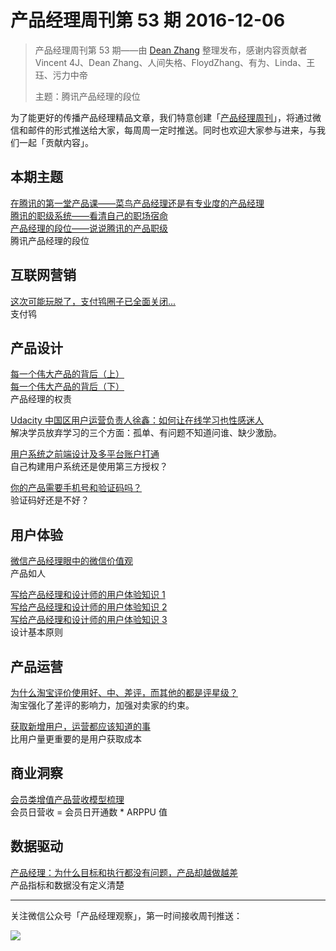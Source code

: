 # 产品经理周刊第 53 期 2016-12-06

> 产品经理周刊第 53 期——由 [Dean Zhang](http://pmweekly.com/contributors#dean) 整理发布，感谢内容贡献者 Vincent 4J、Dean Zhang、人间失格、FloydZhang、有为、Linda、王珏、污力中帝    
> 
> 主题：腾讯产品经理的段位

为了能更好的传播产品经理精品文章，我们特意创建「[产品经理周刊](http://pmweekly.com/)」，将通过微信和邮件的形式推送给大家，每周周一定时推送。同时也欢迎大家参与进来，与我们一起「贡献内容」。    

## 本期主题  

[在腾讯的第一堂产品课——菜鸟产品经理还是有专业度的产品经理](http://mp.weixin.qq.com/s?__biz=MjM5MjA4MjU4MQ==&mid=201017426&idx=1&sn=f34e020e5438c3618e1956cbbf2f100f&scene=21#wechat_redirect
)        
[腾讯的职级系统——看清自己的职场宿命](http://mp.weixin.qq.com/s?__biz=MjM5MjA4MjU4MQ==&mid=200790551&idx=1&sn=17cb243a839d12f19a997be4d2572537&scene=21#wechat_redirect
)       
[产品经理的段位——说说腾讯的产品职级](http://mp.weixin.qq.com/s?__biz=MjM5MjA4MjU4MQ==&mid=210851763&idx=1&sn=a830cf763d5e84d323f11c462878eed7&mpshare=1&scene=1&srcid=1201ThPFIess8Dkspsm1XYao#rd)       
腾讯产品经理的段位   

## 互联网营销 

[这次可能玩脱了，支付鸨圈子已全面关闭...](http://mp.weixin.qq.com/s?__biz=MzAwMTcyNDg0MQ==&mid=2653225868&idx=1&sn=d5f2609ed0530a94b4dae0aa560c0939&chksm=8104fb4ab673725cda5482c2e365ee543b6185b4c2c8bf8365546d82065bb322f66f40f2c1a6&mpshare=1&scene=1&srcid=1129G7wnUw9v5N4yaI9PkiYu#rd)        
支付鸨  

## 产品设计

[每一个伟大产品的背后（上）](http://www.woshipm.com/pmd/447782.html)     
[每一个伟大产品的背后（下）](http://www.woshipm.com/pmd/447816.html)     
产品经理的权责   

[Udacity 中国区用户运营负责人徐鑫：如何让在线学习也性感迷人](https://zhuanlan.zhihu.com/p/24045082)       
解决学员放弃学习的三个方面：孤单、有问题不知道问谁、缺少激励。   

[用户系统之前端设计及多平台账户打通](http://www.pmcaff.com/article/index/510288723050624?from=selection)  
自己构建用户系统还是使用第三方授权？   

[你的产品需要手机号和验证码吗？](https://zhuanlan.zhihu.com/p/23383164)    
验证码好还是不好？   

## 用户体验

[微信产品经理眼中的微信价值观](http://mp.weixin.qq.com/s?__biz=MjM5NTQ5MjIyMA==&mid=2654539344&idx=1&sn=659cf44ecb13f373133e30a929349666&chksm=bd3a16438a4d9f556f5f014174999eed2c08874f35e63884e552d391d08c59328acbde6186d1&mpshare=1&scene=1&srcid=1130tiMhFaSBqoddrpYQBsDw#rd)     
产品如人    

[写给产品经理和设计师的用户体验知识 1](https://zhuanlan.zhihu.com/p/19939046)  
[写给产品经理和设计师的用户体验知识 2](https://zhuanlan.zhihu.com/p/19948155)  
[写给产品经理和设计师的用户体验知识 3](https://zhuanlan.zhihu.com/p/20001478)  
设计基本原则  

## 产品运营

[为什么淘宝评价使用好、中、差评，而其他的都是评星级？](http://mp.weixin.qq.com/s?__biz=MzIxMzM0OTYzMg==&mid=2247485148&idx=1&sn=4beba4ba3327daa7fc57f92e4a88ff1c&chksm=97b962b3a0ceeba5d748ad68a0ff18f0bb51201081005d6f4aa5a339c8b1c7036eb2772e8678&mpshare=1&scene=1&srcid=1202kFHcCjfUWLnpXAnuOUu6#rd)    
淘宝强化了差评的影响力，加强对卖家的约束。  

[获取新增用户，运营都应该知道的事](http://zaodula.com/archives/23342.html)  
比用户量更重要的是用户获取成本   

## 商业洞察 

[会员类增值产品营收模型梳理](http://mp.weixin.qq.com/s?__biz=MzAxMzA3MTQwMQ==&mid=2655056794&idx=1&sn=e19c32e1d2932d6c5ff8e37c1a16e99e&chksm=801c76dcb76bffca57afdbd15920a55fe75f01fd18d184eb4d9a12260cdc6adccea49ef4575d&mpshare=1&scene=1&srcid=1203KDBc4Nisg698VYYZXFhw#rd)     
会员日营收 = 会员日开通数 * ARPPU 值 

## 数据驱动

[产品经理：为什么目标和执行都没有问题，产品却越做越差](http://www.leiphone.com/news/201606/kVANvUXnelt4LMrm.html)      
产品指标和数据没有定义清楚    
  
---
关注微信公众号「产品经理观察」，第一时间接收周刊推送：          
  
![](http://com-4jplus-temp.qiniudn.com/pmweekly-weixin.jpg)   
